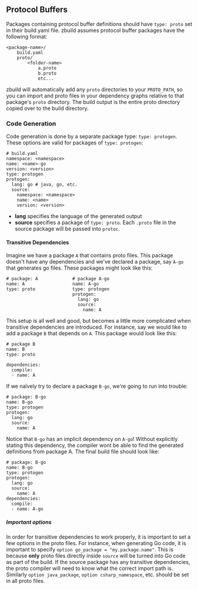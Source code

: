 ## Protocol Buffers

Packages containing protocol buffer definitions should have `type: proto` set in their build.yaml file. zbuild assumes protocol buffer packages have the following format:

    <package-name>/
        build.yaml
        proto/
            <folder-name>
                a.proto
                b.proto
                etc...

zbuild will automatically add any `proto` directories to your `PROTO_PATH`, so you can import and proto files in your dependency graphs relative to that package's `proto` directory. The build output is the entire proto directory copied over to the build directory.

### Code Generation

Code generation is done by a separate package type: `type: protogen`. These options are valid for packages of `type: protogen`:

    # build.yaml
    namespace: <namespace>
    name: <name>-go
    version: <version>
    type: protogen
    protogen:
      lang: go # java, go, etc.
      source:
        namespace: <namespace>
        name: <name>
        version: <version>

* **lang** specifies the language of the generated output
* **source** specifies a package of `type: proto`. Each `.proto` file in the source package will be passed into `protoc`.

#### Transitive Dependencies

Imagine we have a package `A` that contains proto files. This package doesn't have any dependencies and we've declared a package, say `A-go` that generates go files. These packages might look like this:

    # package: A             # package A-go
    name: A                  name: A-go
    type: proto              type: protogen
                             protogen:
                               lang: go
                               source:
                                 name: A

This setup is all well and good, but becomes a little more complicated when transitive dependencies are introduced. For instance, say we would like to add a package `B` that depends on `A`. This package would look like this:

    # package B
    name: B
    type: proto

    dependencies:
      compile:
      - name: A

If we naïvely try to declare a package `B-go`, we're going to run into trouble:

    # package: B-go
    name: B-go
    type: protogen
    protogen:
      lang: go
      source:
        name: A

Notice that `B-go` has an implicit dependency on `A-go`! Without explicitly stating this dependency, the compiler wont be able to find the generated definitions from package A. The final build file should look like:

    # package: B-go
    name: B-go
    type: protogen
    protogen:
      lang: go
      source:
        name: A
    dependencies:
      compile:
      - name: A-go

##### Important options

In order for transitive dependencies to work properly, it is important to set a few options in the proto files. For instance, when generating Go code, it is important to specify `option go_package = "my.package.name"`. This is because **only** proto files directly inside `source` will be turned into Go code as part of the build. If the source package has any transitive dependencies, the proto compiler will need to know what the correct import path is. Similarly `option java_package`, `option csharp_namespace`, etc. should be set in all proto files.

